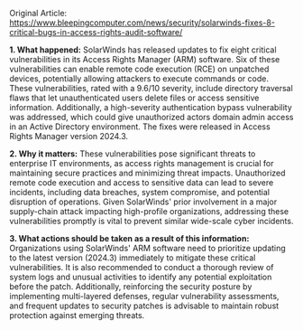 Original Article: https://www.bleepingcomputer.com/news/security/solarwinds-fixes-8-critical-bugs-in-access-rights-audit-software/

**1. What happened:**
SolarWinds has released updates to fix eight critical vulnerabilities in its Access Rights Manager (ARM) software. Six of these vulnerabilities can enable remote code execution (RCE) on unpatched devices, potentially allowing attackers to execute commands or code. These vulnerabilities, rated with a 9.6/10 severity, include directory traversal flaws that let unauthenticated users delete files or access sensitive information. Additionally, a high-severity authentication bypass vulnerability was addressed, which could give unauthorized actors domain admin access in an Active Directory environment. The fixes were released in Access Rights Manager version 2024.3.

**2. Why it matters:**
These vulnerabilities pose significant threats to enterprise IT environments, as access rights management is crucial for maintaining secure practices and minimizing threat impacts. Unauthorized remote code execution and access to sensitive data can lead to severe incidents, including data breaches, system compromise, and potential disruption of operations. Given SolarWinds' prior involvement in a major supply-chain attack impacting high-profile organizations, addressing these vulnerabilities promptly is vital to prevent similar wide-scale cyber incidents.

**3. What actions should be taken as a result of this information:**
Organizations using SolarWinds' ARM software need to prioritize updating to the latest version (2024.3) immediately to mitigate these critical vulnerabilities. It is also recommended to conduct a thorough review of system logs and unusual activities to identify any potential exploitation before the patch. Additionally, reinforcing the security posture by implementing multi-layered defenses, regular vulnerability assessments, and frequent updates to security patches is advisable to maintain robust protection against emerging threats.